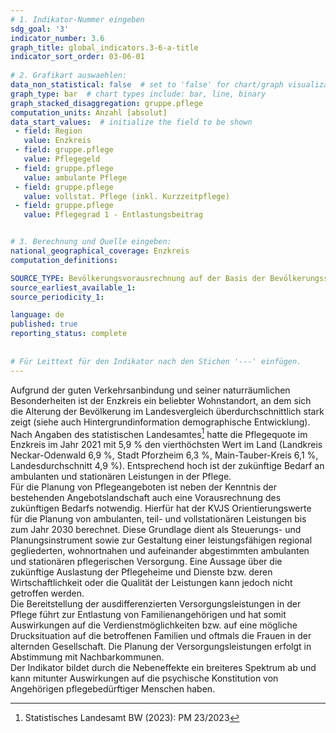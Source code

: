 ```yaml
---
# 1. Indikator-Nummer eingeben 
sdg_goal: '3' 
indicator_number: 3.6
graph_title: global_indicators.3-6-a-title
indicator_sort_order: 03-06-01
 
# 2. Grafikart auswaehlen: 
data_non_statistical: false  # set to 'false' for chart/graph visualization 
graph_type: bar  # chart types include: bar, line, binary 
graph_stacked_disaggregation: gruppe.pflege 
computation_units: Anzahl [absolut] 
data_start_values:  # initialize the field to be shown  
 - field: Region 
   value: Enzkreis
 - field: gruppe.pflege 
   value: Pflegegeld
 - field: gruppe.pflege 
   value: ambulante Pflege
 - field: gruppe.pflege 
   value: vollstat. Pflege (inkl. Kurzzeitpflege)
 - field: gruppe.pflege 
   value: Pflegegrad 1 - Entlastungsbeitrag


# 3. Berechnung und Quelle eingeben: 
national_geographical_coverage: Enzkreis
computation_definitions: 

SOURCE_TYPE: Bevölkerungsvorausrechnung auf der Basis der Bevölkerungsstatistik zum 31.12.2020 sowie Pflegestatistik 2019 des Statistischen Landesamtes Baden-Württemberg; Berechnung und Darstellung der KVJS / Sozialplanung / Kreispflegeplanung.
source_earliest_available_1: 
source_periodicity_1: 

language: de   
published: true 
reporting_status: complete
 
 
# Für Leittext für den Indikator nach den Stichen '---' einfügen. 
---
```


Aufgrund der guten Verkehrsanbindung und seiner naturräumlichen Besonderheiten ist der Enzkreis ein beliebter Wohnstandort, an dem sich die Alterung der Bevölkerung im Landesvergleich überdurchschnittlich stark zeigt (siehe auch Hintergrundinformation demographische Entwicklung). Nach Angaben des statistischen Landesamtes[^1] hatte die Pflegequote im Enzkreis im Jahr 2021 mit 5,9 % den vierthöchsten Wert im Land (Landkreis Neckar-Odenwald 6,9 %, Stadt Pforzheim 6,3 %, Main-Tauber-Kreis 6,1 %, Landesdurchschnitt 4,9 %). Entsprechend hoch ist der zukünftige Bedarf an ambulanten und stationären Leistungen in der Pflege.<br>
Für die Planung von Pflegeangeboten ist neben der Kenntnis der bestehenden Angebotslandschaft auch eine Vorausrechnung des zukünftigen Bedarfs notwendig. Hierfür hat der KVJS Orientierungswerte für die Planung von ambulanten, teil- und vollstationären Leistungen bis zum Jahr 2030 berechnet. Diese Grundlage dient als Steuerungs- und Planungsinstrument sowie zur Gestaltung einer leistungsfähigen regional gegliederten, wohnortnahen und aufeinander abgestimmten ambulanten und stationären pflegerischen Versorgung. Eine Aussage über die zukünftige Auslastung der Pflegeheime und Dienste bzw. deren Wirtschaftlichkeit oder die Qualität der Leistungen kann jedoch nicht getroffen werden.<br>
Die Bereitstellung der ausdifferenzierten Versorgungsleistungen in der Pflege führt zur Entlastung von Familienangehörigen und hat somit Auswirkungen auf die Verdienstmöglichkeiten bzw. auf eine mögliche Drucksituation auf die betroffenen Familien und oftmals die Frauen in der alternden Gesellschaft. Die Planung der Versorgungsleistungen erfolgt in Abstimmung mit Nachbarkommunen.<br>
Der Indikator bildet durch die Nebeneffekte ein breiteres Spektrum ab und kann mitunter Auswirkungen auf die psychische Konstitution von Angehörigen pflegebedürftiger Menschen haben.

[^1]: Statistisches Landesamt BW (2023): PM 23/2023
